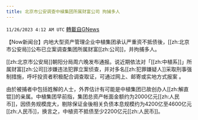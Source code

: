 ```yaml
---
title: 北京市公安调查中植集团所属财富公司 拘捕多人
---
```

`11/26/2023 4:12 AM UTC` [轉載自GNews](https://gnews.org/articles/2038079)

【Now新闻台】内地大型资产管理企业中植集团承认严重资不抵债後，[[zh:北京市公安局]]公布已立案调查集团所属财富[[zh:公司]]，并拘捕多人。

[[zh:北京市公安局]]朝阳分局周六晚发布通报。说近期依法对「[[zh:中植系]]」所属财富[[zh:公司]]涉嫌违法犯罪立案侦查，并对多名[[zh:犯罪嫌疑人]]采取刑事强制措施，呼吁投资者积极配合调查取证，可通过网上、邮寄或实地方式报案 。

由於被捕者中包括姓解的人士，外界估计有可能是中植集团已故创办人[[zh:解直锟]]的亲属。中植集团早前指，集团总资产帐面金额约为2000亿元[[zh:人民币]]，因债务规模庞大，剔除保证金後相关负债本息规模约为4200亿至4600亿元[[zh:人民币]]，换言之，中植资不抵债至少2200亿元[[zh:人民币]]。
